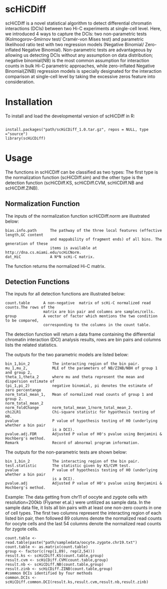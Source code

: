 # scHiCDiff

scHiCDiff is a novel statistical algorithm to detect differential chromatin interactions (DCIs) between two Hi-C experiments at single-cell level. Here, we introduced 4 ways to capture the DCIs: two non-parametric tests (Kolmogorov–Smirnov test/ Cramér-von Mises test) and parametric likelihood ratio test with two regression models (Negative Binomial/ Zero-inflated Negative Binomial). Non-parametric tests are advantageous by allowing us detecting DCIs without any assumption on data distribution; negative binomial(NB) is the most common assumption for interaction counts in bulk Hi-C parametric approaches, while zero-inflated Negative Binomial(ZINB) regression models is specially designated for the interaction comparison at single-cell level by taking the excessive zeros feature into consideration.


# Installation

To install and load the developmental version of scHiCDiff in R:

```

install.packages("path/scHiCDiff_1.0.tar.gz", repos = NULL, type ="source")
library(scHiCDiff)

```


# Usage

The functions in scHiCDiff can be classified as two types: The first type is the normalization function (scHiCDiff.sim) and the other type is the detection function (scHiCDiff.KS, scHiCDiff.CVM, scHiCDiff.NB and scHiCDiff.ZINB). 

## Normalization Function

The inputs of the normalization function scHiCDiff.norm are illustrated below:

``` 
bias.info.path      The pathway of the three local features (effective length,GC content 
                    and mappability of fragment ends) of all bins. The generation of these 
                    items is available at http://dna.cs.miami.edu/scHiCNorm.
dat_HiC             A N*N scHi-C matrix.
```

The function returns the normalized Hi-C matrix.




## Detection Functions

The inputs for all detection functions are illustrated below:

```
count.table      A non-negative  matrix of scHi-C normalized read counts.The rows of the 
                 matrix are bin pair and columns are samples/cells.
group            A vector of factor which mentions the two condition to be compared, 
                 corresponding to the columns in the count table.
```

The detection function will return a data frame containing the differential chromatin interaction (DCI) analysis results, rows are bin pairs and columns lists the related statistics.

The outputs for the two parametric models are listed below:

```
bin_1,bin_2          The interacting region of the bin pair.
mu_1,mu_2,           MLE of the parameters of NB/ZINB/NBH of group 1 and group 2,
theta_1,theta_2      where mu and theta represent the mean and dispersion estimate of
(pi_1,pi_2)          negative binomial, pi denotes the estimate of zero percentange
norm_total_mean_1,   Mean of normalized read counts of group 1 and group 2.
norm_total_mean_2
norm_foldChange      norm_total_mean_1/norm_total_mean_2.
chi2LR1              Chi-square statistic for hypothesis testing of H0.
pvalue               P value of hypothesis testing of H0 (underlying whether a bin pair 
                     is a DCI).
pvalue.adj.FDR       Adjusted P value of H0's pvalue using Benjamini & Hochberg's method.
Remark               Record of abnormal program information.
```
The outputs for the non-parametric tests are shown below:

```
bin_1,bin_2          The interacting region of the bin pair.
test.statistic       The statistic given by KS/CVM test.
pvalue               P value of hypothesis testing of H0 (underlying whether a bin pair 
                     is a DCI).
pvalue.adj           Adjusted P value of H0's pvalue using Benjamini & Hochberg's method.
```

Example: The data getting from chr11 of oocyte and zygote cells with resolution=200kb (Flyamer et.al.) were untilized as sample data. In the sample data file, it lists all bin pairs with at least one non-zero counts in one of cell types. The first two columns represent the interacting region of each listed bin pair, then followed 89 columns denote the normalized read counts for oocyte cells and the last 54 columns denote the normalized read counts for zygote cells.


```
count.table <- read.table(paste("path/sampledata/oocyte.zygote.chr19.txt")
count.table <- as.matrix(count.table)
group <- factor(c(rep(1,89), rep(2,54)))
result.ks <- scHiCDiff.KS(count.table,group)
result.cvm <- scHiCDiff.CVM(count.table,group)
result.nb <- scHiCDiff.NB(count.table,group)
result.zinb <- scHiCDiff.ZINB(count.table,group)
#common DCIs identified by four methods
common.DCIs <- scHiCDiff.common.DCI(result.ks,result.cvm,result.nb,result.zinb)
```







